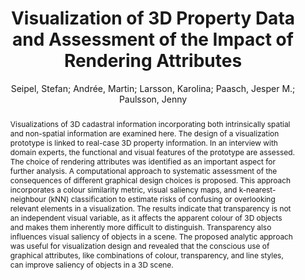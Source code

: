 ---
layout: technique
title: "Visualization of 3D Property Data and Assessment of the Impact of Rendering Attributes"
classifications:
    system_type: "False"
    technique: "False"
    design_study: "False"
    evaluation: "True"
    data: "False"
    analysis: "False"
    generation: "False"
    curation_and_transformation: "False"
    management: "False"
    modeling: "False"
    urban_analysis: "False"
    visualization: "False"
    sunlight_access: "False"
    wind_ventilation: "False"
    view_impact: "False"
    energy: "False"
    damage_and_disaster_management: "False"
    climate: "False"
    sound: "False"
    property_cadastre: "True"
    other_use: "False"
    lookup: "False"
    browse: "True"
    locate: "False"
    explore: "False"
    identify: "False"
    compare: "False"
    summarize: "False"
    distribution: "False"
    trends: "False"
    outliers: "False"
    extremes: "False"
    features: "True"
    target_discovery: "False"
    target_access: "True"
    spatial_relation: "False"
    buildings: "True"
    streets: "False"
    nature: "False"
    uniform_discretization: "False"
    structural_subdivision: "False"
    univariate: "True"
    multivariate: "False"
    volumetric: "False"
    temporal: "False"
    sensing: "False"
    statistical: "False"
    simulation_based: "False"
    learning_based: "False"
    surveyed: "True"
    site: "True"
    block: "True"
    multi_block: "False"
    city: "False"
    va_wo_model: "True"
    post_model: "False"
    model_integrated: "False"
    assisted_models: "False"
    overlay: "False"
    embedded: "False"
    linked: "False"
    temporal_jx: "False"
    spatial_jx: "False"
    filter: "False"
    aggregate: "False"
    embed: "False"
    glyphs: "False"
    bar_charts: "False"
    scatterplots: "False"
    linegraphs: "False"
    matrix: "False"
    grid: "False"
    boxplot: "False"
    parallel_coordinates: "False"
    map_2d: "False"
    map_3d: "True"
    walking: "False"
    steering: "False"
    selection_based: "False"
    manipulation_based: "True"
    distortion: "False"
    ghosting: "False"
    culling: "False"
    birds_view: "False"
    multi_view: "False"
    assisted_steering: "False"
    other: "False"
    vr_cave: "False"
    ar: "False"
    desktop: "True"
    mobile: "False"
    case_study: "False"
    user_study: "False"
    statistical_evaluation: "False"
    expert_interviews: "True"
key: "JY4MYTAI"
item_type: "journalArticle"
publication_year: "2020"
author: "Seipel, Stefan; Andrée, Martin; Larsson, Karolina; Paasch, Jesper M.; Paulsson, Jenny"
publication_title: "Journal of Geovisualization and Spatial Analysis"
isbn: "nan"
issn: "2509-8810, 2509-8829"
doi: "10.1007/s41651-020-00063-6"
url_paper: "https://link.springer.com/10.1007/s41651-020-00063-6"
abstract_note: "Abstract             Visualizations of 3D cadastral information incorporating both intrinsically spatial and non-spatial information are examined here. The design of a visualization prototype is linked to real-case 3D property information. In an interview with domain experts, the functional and visual features of the prototype are assessed. The choice of rendering attributes was identified as an important aspect for further analysis. A computational approach to systematic assessment of the consequences of different graphical design choices is proposed. This approach incorporates a colour similarity metric, visual saliency maps, and k-nearest-neighbour (kNN) classification to estimate risks of confusing or overlooking relevant elements in a visualization. The results indicate that transparency is not an independent visual variable, as it affects the apparent colour of 3D objects and makes them inherently more difficult to distinguish. Transparency also influences visual saliency of objects in a scene. The proposed analytic approach was useful for visualization design and revealed that the conscious use of graphical attributes, like combinations of colour, transparency, and line styles, can improve saliency of objects in a 3D scene."
date_added: "2023-01-30 00:34:58"
date_modified: "2023-01-30 00:34:58"
access_date: "2023-01-30 00:34:58"
pages: "23"
num_pages: "nan"
issue: "2"
volume: "4.0"
number_of_volumes: "nan"
journal_abbreviation: "J geovis spat anal"
short_title: "nan"
series: "nan"
series_number: "nan"
series_text: "nan"
series_title: "nan"
publisher: "nan"
place: "nan"
language: "en"
rights: "nan"
type: "nan"
archive: "nan"
archive_location: "nan"
library_catalog: "DOI.org (Crossref)"
call_number: "nan"
extra: "nan"
notes: "nan"
link_attachments: "nan"
manual_tags: "nan"
automatic_tags: "nan"
editor: "nan"
series_editor: "nan"
translator: "nan"
contributor: "nan"
attorney_agent: "nan"
book_author: "nan"
cast_member: "nan"
commenter: "nan"
composer: "nan"
cosponsor: "nan"
counsel: "nan"
interviewer: "nan"
producer: "nan"
recipient: "nan"
reviewed_author: "nan"
scriptwriter: "nan"
words_by: "nan"
guest: "nan"
number: "nan"
edition: "nan"
running_time: "nan"
scale: "nan"
medium: "nan"
artwork_size: "nan"
filing_date: "nan"
application_number: "nan"
assignee: "nan"
issuing_authority: "nan"
country: "nan"
meeting_name: "nan"
conference_name: "nan"
court: "nan"
references: "nan"
reporter: "nan"
legal_status: "nan"
priority_numbers: "nan"
programming_language: "nan"
version: "nan"
system: "nan"
code: "nan"
code_number: "nan"
section: "nan"
session: "nan"
committee: "nan"
history: "nan"
legislative_body: "nan"
abstract: "Visualizations of 3D cadastral information incorporating both intrinsically spatial and non-spatial information are examined here. The design of a visualization prototype is linked to real-case 3D property information. In an interview with domain experts, the functional and visual features of the prototype are assessed. The choice of rendering attributes was identified as an important aspect for further analysis. A computational approach to systematic assessment of the consequences of different graphical design choices is proposed. This approach incorporates a colour similarity metric, visual saliency maps, and k-nearest-neighbour (kNN) classification to estimate risks of confusing or overlooking relevant elements in a visualization. The results indicate that transparency is not an independent visual variable, as it affects the apparent colour of 3D objects and makes them inherently more difficult to distinguish. Transparency also influences visual saliency of objects in a scene. The proposed analytic approach was useful for visualization design and revealed that the conscious use of graphical attributes, like combinations of colour, transparency, and line styles, can improve saliency of objects in a 3D scene."
---